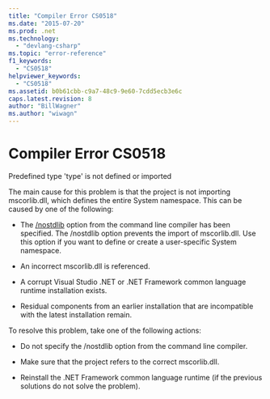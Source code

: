 ```yaml
---
title: "Compiler Error CS0518"
ms.date: "2015-07-20"
ms.prod: .net
ms.technology: 
  - "devlang-csharp"
ms.topic: "error-reference"
f1_keywords: 
  - "CS0518"
helpviewer_keywords: 
  - "CS0518"
ms.assetid: b0b61cbb-c9a7-48c9-9e60-7cdd5ecb3e6c
caps.latest.revision: 8
author: "BillWagner"
ms.author: "wiwagn"
---
```

# Compiler Error CS0518
Predefined type 'type' is not defined or imported  
  
 The main cause for this problem is that the project is not importing mscorlib.dll, which defines the entire System namespace. This can be caused by one of the following:  
  
-   The [/nostdlib](../../../csharp/language-reference/compiler-options/nostdlib-compiler-option.md) option from the command line compiler has been specified. The /nostdlib option prevents the import of mscorlib.dll. Use this option if you want to define or create a user-specific System namespace.  
  
-   An incorrect mscorlib.dll is referenced.  
  
-   A corrupt Visual Studio .NET or .NET Framework common language runtime installation exists.  
  
-   Residual components from an earlier installation that are incompatible with the latest installation remain.  
  
 To resolve this problem, take one of the following actions:  
  
-   Do not specify the /nostdlib option from the command line compiler.  
  
-   Make sure that the project refers to the correct mscorlib.dll.  
  
-   Reinstall the .NET Framework common language runtime (if the previous solutions do not solve the problem).
